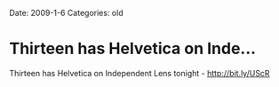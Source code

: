 Date: 2009-1-6
Categories: old

# Thirteen has Helvetica on Inde...

Thirteen has Helvetica on Independent Lens tonight - <a href="http://bit.ly/UScR" rel="nofollow">http://bit.ly/UScR</a>
